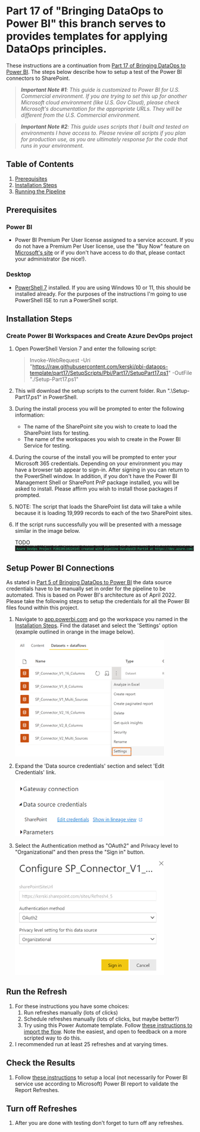 # Part 17 of "Bringing DataOps to Power BI" this branch serves to provides templates for applying DataOps principles.

These instructions are a continuation from <a href="https://www.kerski.tech/bringing-dataops-to-power-bi-part17/" target="_blank">Part 17 of Bringing DataOps to Power BI</a>.  The steps below describe how to setup a test of the Power BI connectors to SharePoint. 

> ***Important Note #1**: This guide is customized to Power BI for U.S. Commercial environment. If you are trying to set this up for another Microsoft cloud environment (like U.S. Gov Cloud), please check Microsoft's documentation for the appropriate URLs. They will be different from the U.S. Commercial environment.*

> ***Important Note #2**: This guide uses scripts that I built and tested on environments I have access to. Please review all scripts if you plan for production use, as you are ultimately response for the code that runs in your environment.*

## Table of Contents

1. [Prerequisites](#Prerequisites)
1. [Installation Steps](#Installation-Steps)
1. [Running the Pipeline](#Run-Pipeline)

## Prerequisites

### Power BI
-   Power BI Premium Per User license assigned to a service account. If you do not have a Premium Per User license, use the "Buy Now" feature on <a href="https://docs.microsoft.com/en-us/power-bi/admin/service-premium-per-user-faq" target="_blank">Microsoft's site</a> or if you don't have access to do that, please contact your administrator (be nice!).

### Desktop

-  <a href="https://docs.microsoft.com/en-us/powershell/scripting/install/installing-powershell-on-windows?view=powershell-7.2" target="_blank">PowerShell 7</a> installed.  If you are using Windows 10 or 11, this should be installed already. For the purposes of the instructions I'm going to use PowerShell ISE to run a PowerShell script. 

## Installation Steps

### Create Power BI Workspaces and Create Azure DevOps project
1. Open PowerShell Version 7 and enter the following script:
    > Invoke-WebRequest -Uri "https://raw.githubusercontent.com/kerski/pbi-dataops-template/part17/SetupScripts/Pbi/Part17/SetupPart17.ps1" -OutFile "./Setup-Part17.ps1"

1. This will download the setup scripts to the current folder.  Run ".\Setup-Part17.ps1" in PowerShell.

1. During the install process you will be prompted to enter the following information:

    - The name of the SharePoint site you wish to create to load the SharePoint lists for testing.
    - The name of the workspaces you wish to create in the Power BI Service for testing.

1. During the course of the install you will be prompted to enter your Microsoft 365 credentials. Depending on your environment you may have a browser tab appear to sign-in. After signing in you can return to the PowerShell window. In addition, if you don't have the Power BI Management Shell or SharePont PnP package installed, you will be asked to install.  Please affirm you wish to install those packages if prompted.

1. NOTE: The script that loads the SharePoint list data will take a while because it is loading 19,999 records to each of the two SharePoint sites.

1. If the script runs successfully you will be presented with a message similar in the image below. 

    TODO![Example of successful install](./images/part14-success-install.PNG)

## Setup Power BI Connections

As stated in <a href="https://www.kerski.tech/bringing-dataops-to-power-bi-part5/" target="_blank">Part 5 of Bringing DataOps to Power BI</a> the data source credentials have to be manually set in order for the pipeline to be automated.  This is based on Power BI's architecture as of April 2022.  Please take the following steps to setup the credentials for all the Power BI files found within this project.

1. Navigate to <a href="https://app.powerbi.com" target="_blank">app.powerbi.com</a> and go the workspace you named in the [Installation Steps](#InstallationSteps). Find the dataset and select the 'Settings' option (example outlined in orange in the image below).

    <img src="./images/part17-dataset-settings.PNG" alt="Dataset Settings screenshot" width="400px"/>

1. Expand the 'Data source credentials' section and select 'Edit Credentials' link.

    <img src="./images/part17-edit-dataset-credentials.PNG" alt="Dataset Settings screenshot" width="400px"/>

1. Select the Authentication method as "OAuth2" and Privacy level to "Organizational" and then press the "Sign in" button.

    <img src="./images/part17-configure-credentials.PNG" alt="Set the credentials" width="400px"/>

## Run the Refresh

1. For these instructions you have some choices:
    1. Run refreshes manually (lots of clicks)
    1. Schedule refreshes manually (lots of clicks, but maybe better?)
    1. Try using this Power Automate template. Follow <a href="https://powerautomate.microsoft.com/en-us/blog/import-export-bap-packages/">these instructions to import the flow</a>.  Note the easiest, and open to feedback on a more scripted way to do this.
2. I recommended run at least 25 refreshes and at varying times.

## Check the Results

1. Follow <a href="https://github.com/kerski/bringing-dataops-to-pbi/tree/main/part2-monitor-for-quality-and-performance">these instructions</a> to setup a local (not necessarily for Power BI service use according to Microsoft) Power BI report to validate the Report Refreshes.

## Turn off Refreshes

1. After you are done with testing don't forget to turn off any refreshes.